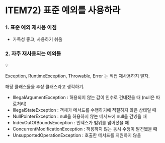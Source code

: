 # ITEM72) 표준 예외를 사용하라

### 1. 표준 예외 재사용 이점

- 가독성 좋고, 사용하기 쉬움

### 2. 자주 재사용되는 예외들

<aside>
💡

Exception, RuntimeException, Throwable, Error 는 직접 재사용하지 말자.

해당 클래스들을 추상 클래스라고 생각하기.

</aside>

- IllegalArgumentException : 허용되지 않는 값이 인수로 건네졌을 때 (null은 따로처리)
- IllegalStateException : 객체가 메서드를 수행하기에 적절하지 않은 상태일 때
- NullPointerException : null을 허용하지 않는 메서드에 null을 건넸을 때
- IndexOutOfBoundsException : 인덱스가 범위를 넘어섰을 때
- ConcurrentModificationException : 허용하지 않는 동시 수정이 발견됐을 때
- UnsupportedOperationException : 호출한 메서드를 지원하지 않을